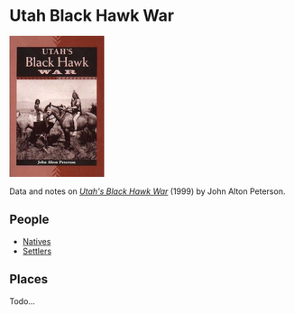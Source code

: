 # Utah Black Hawk War

[![Book cover for Utah's Black Hawk War by John Alton Peterson](utahs-black-hawk-war.jpg)](https://www.amazon.com/Utahs-Black-Hawk-Alton-Peterson/dp/0874805082)

Data and notes on [_Utah's Black Hawk War_](https://bookshop.org/books/utah-s-black-hawk-war/9780874805086) (1999) by John Alton Peterson.

## People
- [Natives](people/natives.md)
- [Settlers](people/settlers.md)

## Places

Todo...